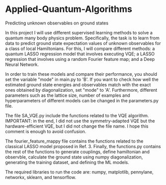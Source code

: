 # Applied-Quantum-Algorithms
 Predicting unknown observables on ground states

 In this project I will use different supervised learning methods to solve a quantum many body physics problem.
 Specifically, the task is to learn from data to predict ground state expectation values of unknown
 observables for a class of local Hamiltonians. For this, I will compare different methods:
 a quantum LASSO regression model that involves executing VQE; a LASSO regression that involves using a random Fourier feature map; and a Deep Neural Network.

 In order to train these models and compare their performance, you should set the variable "mode" in main.py to 'B'. If you want to check how
 well the estimated ground state energies and observables match with the exact ones obtained by diagonalization, set "mode" to 'A'. Furthermore, different 
 parameters such as the lattice size, number of examples and hyperparameters of different models can be changed in the parameters.py file.

 The file SA_VQE.py include the functions related to the VQE algorithm. IMPORTANT: in the end, I did not use the symmetry-adapted VQE but the hardware-efficient VQE, but I did not change the file name. I hope this comment is enough to avoid confusion.
 
 The fourier_feature_mappy file contains the functions related to the classical
 LASSO model proposed in Ref. 3. Finally, the functions.py contains the rest of the functions to generate couplings, define hamiltonian and observble,
 calculate the ground state using numpy diagonalization, generating the training dataset, and defining the ML models.

 The required libraries to run the code are: numpy, matplotlib, pennylane, networkx, sklearn, and tensorflow.
